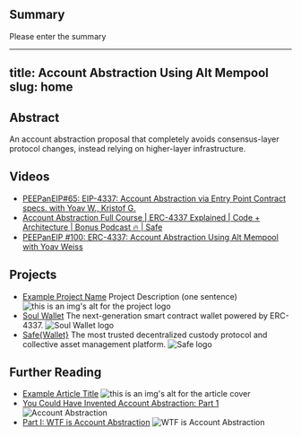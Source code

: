 ## Summary

Please enter the summary

---
title: Account Abstraction Using Alt Mempool
slug: home
---

## Abstract

An account abstraction proposal that completely avoids consensus-layer protocol changes, instead relying on higher-layer infrastructure.

## Videos

- [PEEPanEIP#65: EIP-4337: Account Abstraction via Entry Point Contract specs. with Yoav W., Kristof G.](https://www.youtube.com/watch?v=YXwKB0htrwM&list=PL4cwHXAawZxqu0PKKyMzG_3BJV_xZTi1F&index=49)
- [Account Abstraction Full Course | ERC-4337 Explained | Code + Architecture | Bonus Podcast 🔥 | Safe](https://www.youtube.com/watch?v=1pE261Tbjcc)
- [PEEPanEIP #100: ERC-4337: Account Abstraction Using Alt Mempool with Yoav Weiss](https://www.youtube.com/watch?v=CgXzDuN5Xqc&list=PL4cwHXAawZxqu0PKKyMzG_3BJV_xZTi1F&index=13)

## Projects

- [Example Project Name](https://xxxx.xxx/xxxxx) Project Description (one sentence) ![this is an img's alt for the project logo](https://xxxx.xxx/project-logo.xxx)
- [Soul Wallet](https://www.soulwallet.io/) The next-generation smart contract wallet powered by ERC-4337. ![Soul Wallet logo](/markdown/eip-4337/soulwalletlogo.svg)
- [Safe{Wallet}](https://app.safe.global/) The most trusted decentralized custody protocol and collective asset management platform. ![Safe logo](/markdown/eip-4337/safelogo.png)

## Further Reading

- [Example Article Title](https://xxxx.xxx/xxxxx) ![this is an img's alt for the article cover](https://xxxx.xxx/article-cover.xxx)
- [You Could Have Invented Account Abstraction: Part 1](https://www.alchemy.com/blog/account-abstraction) ![Account Abstraction](/markdown/eip-4337/alchemy.jpg)
- [Part I: WTF is Account Abstraction](https://www.argent.xyz/blog/wtf-is-account-abstraction) ![WTF is Account Abstraction](/markdown/eip-4337/argent.avif)
